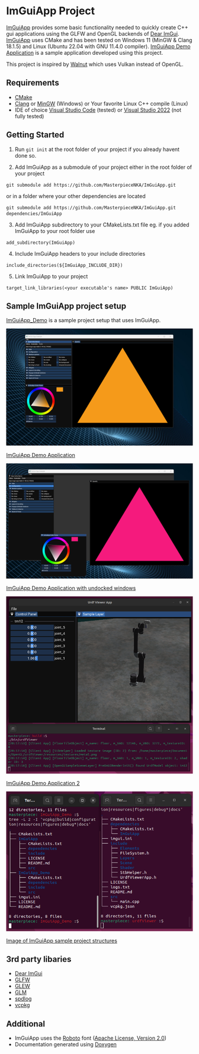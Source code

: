 # ImGuiApp Project

[ImGuiApp](https://github.com/MasterpieceNKA/ImGuiApp) provides some basic functionality needed to quickly create C++ gui applications using the GLFW and OpenGL backends of [Dear ImGui](https://github.com/ocornut/imgui). [ImGuiApp](https://github.com/MasterpieceNKA/ImGuiApp) uses CMake and has been tested on Windows 11 (MinGW & Clang 18.1.5) and Linux (Ubuntu 22.04 with GNU 11.4.0 compiler). [ImGuiApp Demo Application](https://github.com/MasterpieceNKA/ImGuiApp_Demo) is a sample application developed using this project.

This project is inspired by [Walnut](https://github.com/StudioCherno/Walnut) which uses Vulkan instead of OpenGL.



## Requirements
- [CMake](https://cmake.org/)
- [Clang](https://clang.llvm.org/) or [MinGW](https://www.mingw-w64.org/) (Windows) or Your favorite Linux C++ compile (Linux)
- IDE of choice [Visual Studio Code](https://code.visualstudio.com/) (tested) or [Visual Studio 2022](https://visualstudio.com) (not fully tested)

## Getting Started
1. Run ```git init``` at the root folder of your project if you already havent done so.


2. Add ImGuiApp as a submodule of your project either in the root folder of your project
```
git submodule add https://github.com/MasterpieceNKA/ImGuiApp.git 
```
or in a folder where your other dependencies are located
```
git submodule add https://github.com/MasterpieceNKA/ImGuiApp.git dependencies/ImGuiApp
```

3. Add ImGuiApp subdirectory to your CMakeLists.txt file eg. if you added ImGuiApp to your root folder use
```
add_subdirectory(ImGuiApp)
```

4. Include ImGuiApp headers to your include directories
```
include_directories(${ImGuiApp_INCLUDE_DIR})
```

5. Link ImGuiApp to your project
```
target_link_libraries(<your executable's name> PUBLIC ImGuiApp)
```

## Sample ImGuiApp project setup

[ImGuiApp_Demo](https://github.com/MasterpieceNKA/ImGuiApp_Demo.git) is a sample project setup that uses ImGuiApp.


![Image of ImGuiApp Demo](figures/fig_1.png)

[ImGuiApp Demo Application](https://github.com/MasterpieceNKA/ImGuiApp_Demo)






![Image of ImGuiApp Demo with undocked windows](figures/fig_2.png)

[ImGuiApp Demo Application with undocked windows](https://github.com/MasterpieceNKA/ImGuiApp_Demo)



![Image of ImGuiApp Demo](figures/fig_3.png)

[ImGuiApp Demo Application 2](https://github.com/MasterpieceNKA/ImGuiApp_Demo)


![Image of ImGuiApp sample project structures](figures/fig_4.png)

[Image of ImGuiApp sample project structures](https://github.com/MasterpieceNKA/ImGuiApp_Demo)


## 3rd party libaries
- [Dear ImGui](https://github.com/ocornut/imgui)
- [GLFW](https://github.com/glfw/glfw)
- [GLEW](https://github.com/nigels-com/glew)
- [GLM](https://github.com/g-truc/glm)
- [spdlog](https://github.com/gabime/spdlog)
- [vcpkg](https://github.com/microsoft/vcpkg)

## Additional
- ImGuiApp uses the [Roboto](https://fonts.google.com/specimen/Roboto) font ([Apache License, Version 2.0](https://www.apache.org/licenses/LICENSE-2.0))
- Documentation generated using [Doxygen](https://www.doxygen.nl/)

